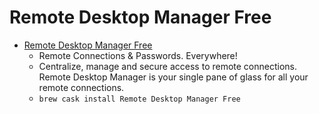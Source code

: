 # Remote Desktop Manager Free
- [Remote Desktop Manager Free](https://mac.remotedesktopmanager.com/)
  -   Remote Connections & Passwords. Everywhere! 
  - Centralize, manage and secure access to remote connections. Remote Desktop Manager is your single pane of glass for all your remote connections.
  - `brew cask install Remote Desktop Manager Free`
